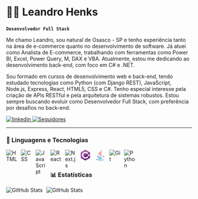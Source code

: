 #  👨‍💻 Leandro Henks

**`Desenvolvedor Full Stack`**

Me chamo Leandro, sou natural de Osasco - SP e tenho experiência tanto na área de e-commerce quanto no desenvolvimento de software. Já atuei como Analista de E-commerce, trabalhando com ferramentas como Power BI, Excel, Power Query, M, DAX e VBA. Atualmente, estou me dedicando ao desenvolvimento back-end, com foco em C# e .NET.

Sou formado em cursos de desenvolvimento web e back-end, tendo estudado tecnologias como Python (com Django REST), JavaScript, Node.js, Express, React, HTML5, CSS e C#. Tenho especial interesse pela criação de APIs RESTful e pela arquitetura de sistemas robustos. Estou sempre buscando evoluir como Desenvolvedor Full Stack, com preferência por desafios no back-end.

<p align="left">
    <a href="https://www.linkedin.com/in/leandro-soares-9b146a1a3/">
        <img 
            alt="linkedin" 
            title="Meu Perfil no linkedin" 
            src="https://custom-icon-badges.demolab.com/badge/-linkedin.-blue?style=for-the-badge&logo=linkedin&logoColor=white"
        />
    </a>
    </a>
    <a href="https://www.instagram.com/leandro_soaresl/">
        <img 
            alt="Seguidores" 
            title="Instagram" 
            src="https://custom-icon-badges.demolab.com/badge/-instagram-red?style=for-the-badge&logo=instagram&logoColor=white"
        />
    </a>
</p>

---

### 🤖 Linguagens e Tecnologias

<img 
    align="left" 
    alt="HTML"
    title="HTML" 
    width="30px" 
    style="padding-right: 10px;" 
    src="https://cdn.jsdelivr.net/gh/devicons/devicon@latest/icons/html5/html5-original.svg" 
/>
<img 
    align="left" 
    alt="CSS" 
    title="CSS"
    width="30px" 
    style="padding-right: 10px;" 
    src="https://cdn.jsdelivr.net/gh/devicons/devicon@latest/icons/css3/css3-original.svg" 
/>
<img 
    align="left" 
    alt="JavaScript" 
    title="JavaScript"
    width="30px" 
    style="padding-right: 10px;" 
    src="https://cdn.jsdelivr.net/gh/devicons/devicon@latest/icons/javascript/javascript-original.svg" 
/>
<img 
    align="left" 
    alt="React"
    title="React" 
    width="30px" 
    style="padding-right: 10px;" 
    src="https://cdn.jsdelivr.net/gh/devicons/devicon@latest/icons/react/react-original.svg" 
/>
<img 
    align="left" 
    alt="Next.js" 
    title="Next.js"
    width="30px" 
    style="padding-right: 10px;" 
    src="https://cdn.jsdelivr.net/gh/devicons/devicon@latest/icons/nextjs/nextjs-original.svg" 
/>
<img 
    align="left" 
    alt="C#" 
    title="C#"
    width="30px" 
    style="padding-right: 10px;" 
    src="https://raw.githubusercontent.com/devicons/devicon/develop/icons/csharp/csharp-original.svg" 
/>
<img 
    align="left" 
    alt="java" 
    title="java"
    width="30px" 
    style="padding-right: 10px;"  
    src ="https://raw.githubusercontent.com/devicons/devicon/develop/icons/java/java-original.svg"
/>
<img 
    align="left" 
    alt="Git" 
    title="Git"
    width="30px" 
    style="padding-right: 10px;" 
    src="https://cdn.jsdelivr.net/gh/devicons/devicon@latest/icons/git/git-original.svg" 
/>
<img 
    align="left" 
    alt="Python" 
    title="Python"
    width="30px" 
    style="padding-right: 10px;" 
    src="https://cdn.jsdelivr.net/gh/devicons/devicon@latest/icons/python/python-original.svg" 
/>

<br/>
<br/>

### 📊 Estatísticas

<p>
  <img 
    align="left" 
    alt="GitHub Stats" 
    height="200" 
    style="padding-right: 10px;" 
    src="https://github-readme-stats.vercel.app/api?username=LeandroHenks&show_icons=true&theme=tokyonight&include_all_commits=true&locale=pt-br" 
  />

<img 
      align="left" 
      alt="GitHub Stats" 
      height="181" 
      src="https://github-readme-stats.vercel.app/api/top-langs/?username=LeandroHenks&theme=tokyonight&layout=compact&custom_title=Tecnologias&langs_count=7" 
  />
</p>
